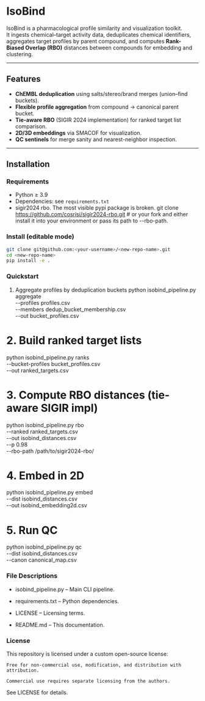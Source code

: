 # IsoBind

IsoBind is a pharmacological profile similarity and visualization toolkit.  
It ingests chemical–target activity data, deduplicates chemical identifiers, aggregates target profiles by parent compound, and computes **Rank-Biased Overlap (RBO)** distances between compounds for embedding and clustering.

---

## Features

- **ChEMBL deduplication** using salts/stereo/brand merges (union–find buckets).
- **Flexible profile aggregation** from compound → canonical parent bucket.
- **Tie-aware RBO** (SIGIR 2024 implementation) for ranked target list comparison.
- **2D/3D embeddings** via SMACOF for visualization.
- **QC sentinels** for merge sanity and nearest-neighbor inspection.

---

## Installation

### Requirements

- Python ≥ 3.9  
- Dependencies: see `requirements.txt`
- sigir2024 rbo. The most visible pypi package is broken.
git clone https://github.com/cosrisi/sigir2024-rbo.git  # or your fork
and either install it into your environment or pass its path to --rbo-path.
### Install (editable mode)

```bash
git clone git@github.com:<your-username>/<new-repo-name>.git
cd <new-repo-name>
pip install -e .
```

### Quickstart
1. Aggregate profiles by deduplication buckets
python isobind_pipeline.py aggregate \
  --profiles profiles.csv \
  --members dedup_bucket_membership.csv \
  --out bucket_profiles.csv

# 2. Build ranked target lists
python isobind_pipeline.py ranks \
  --bucket-profiles bucket_profiles.csv \
  --out ranked_targets.csv

# 3. Compute RBO distances (tie-aware SIGIR impl)
python isobind_pipeline.py rbo \
  --ranked ranked_targets.csv \
  --out isobind_distances.csv \
  --p 0.98 \
  --rbo-path /path/to/sigir2024-rbo/

# 4. Embed in 2D
python isobind_pipeline.py embed \
  --dist isobind_distances.csv \
  --out isobind_embedding2d.csv

# 5. Run QC
python isobind_pipeline.py qc \
  --dist isobind_distances.csv \
  --canon canonical_map.csv

### File Descriptions
- isobind_pipeline.py – Main CLI pipeline.

- requirements.txt – Python dependencies.

- LICENSE – Licensing terms.

- README.md – This documentation.

### License

This repository is licensed under a custom open-source license:

    Free for non-commercial use, modification, and distribution with attribution.

    Commercial use requires separate licensing from the authors.
See LICENSE for details.


